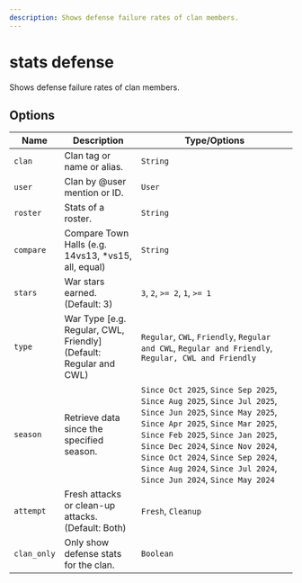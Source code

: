 ```yaml
---
description: Shows defense failure rates of clan members.
---
```


# stats defense

Shows defense failure rates of clan members.

## Options

| Name | Description | Type/Options |
|------|-------------|--------------|
| `clan` | Clan tag or name or alias. | `String` |
| `user` | Clan by @user mention or ID. | `User` |
| `roster` | Stats of a roster. | `String` |
| `compare` | Compare Town Halls (e.g. 14vs13, *vs15, all, equal) | `String` |
| `stars` | War stars earned. (Default: 3) | `3`, `2`, `>= 2`, `1`, `>= 1` |
| `type` | War Type [e.g. Regular, CWL, Friendly] (Default: Regular and CWL) | `Regular`, `CWL`, `Friendly`, `Regular and CWL`, `Regular and Friendly`, `Regular, CWL and Friendly` |
| `season` | Retrieve data since the specified season. | `Since Oct 2025`, `Since Sep 2025`, `Since Aug 2025`, `Since Jul 2025`, `Since Jun 2025`, `Since May 2025`, `Since Apr 2025`, `Since Mar 2025`, `Since Feb 2025`, `Since Jan 2025`, `Since Dec 2024`, `Since Nov 2024`, `Since Oct 2024`, `Since Sep 2024`, `Since Aug 2024`, `Since Jul 2024`, `Since Jun 2024`, `Since May 2024` |
| `attempt` | Fresh attacks or clean-up attacks. (Default: Both) | `Fresh`, `Cleanup` |
| `clan_only` | Only show defense stats for the clan. | `Boolean` |

